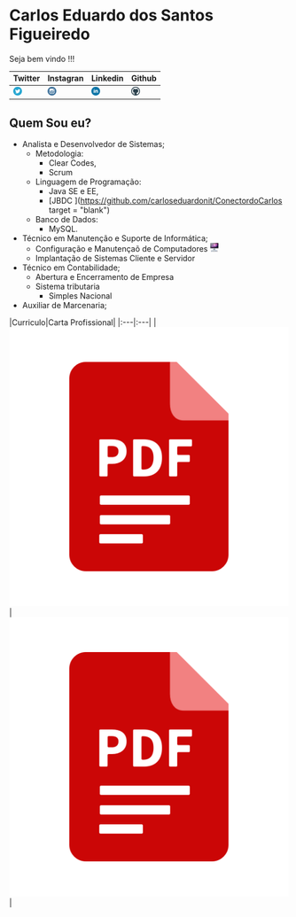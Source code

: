# Carlos Eduardo dos Santos Figueiredo

Seja bem vindo !!!

| Twitter | Instagran | Linkedin | Github  |
| :--- | :--- | :--- | :--- |
| [![](.gitbook/assets/RedeSocial/twitter.png "Acessa ai")](https://twitter.com/Carlao_Me_Ajuda ) | [![](.gitbook/assets/RedeSocial/instagram.png "Acessa ai")](https://www.instagram.com/carlao.me.ajuda/) | [![](.gitbook/assets/RedeSocial/linkedin-1-.png "Acessa ai")](https://www.linkedin.com/in/carlos-eduardo-dos-s-figueiredo-76128837/) | [![](.gitbook/assets/RedeSocial/github.png "Acessa ai")](https://github.com/carloseduardonit/) |

## Quem Sou eu?

* Analista e Desenvolvedor de Sistemas;
  * Metodologia:
    * Clear Codes,
    * Scrum
  * Linguagem de Programação:
    * Java SE e EE,
    * [JBDC ](https://github.com/carloseduardonit/ConectordoCarlos target = "blank")
  * Banco de Dados:
    * MySQL.
* Técnico em Manutenção e Suporte  de  Informática;
  * Configuração e Manutençaõ de Computadores  <img src =".gitbook/assets/computador.jpeg">
  * Implantação de Sistemas Cliente e Servidor
* Técnico em Contabilidade;
  * Abertura e Encerramento de Empresa
  * Sistema tributaria
    * Simples Nacional
* Auxiliar de Marcenaria;

 |Curriculo|Carta Profissional|
              |:---|:---|
              |<img src =".gitbook/assets/Diversos/pdf.png">|<img src =".gitbook/assets/Diversos/pdf.png">|
